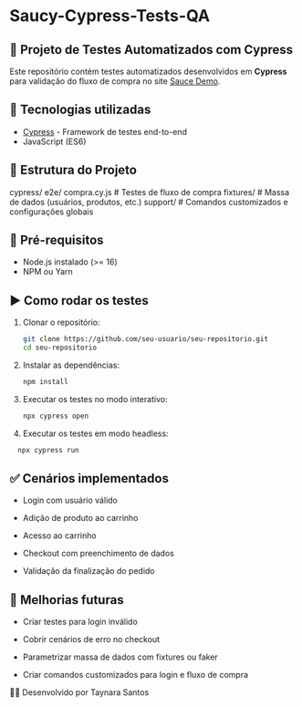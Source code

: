 # Saucy-Cypress-Tests-QA
## 🧪 Projeto de Testes Automatizados com Cypress

Este repositório contém testes automatizados desenvolvidos em **Cypress** para validação do fluxo de compra no site [Sauce Demo](https://www.saucedemo.com/).

## 🚀 Tecnologias utilizadas
- [Cypress](https://www.cypress.io/) - Framework de testes end-to-end
- JavaScript (ES6)

## 📂 Estrutura do Projeto
cypress/
e2e/
compra.cy.js # Testes de fluxo de compra
fixtures/ # Massa de dados (usuários, produtos, etc.)
support/ # Comandos customizados e configurações globais
## 🔧 Pré-requisitos
- Node.js instalado (>= 16)
- NPM ou Yarn

## ▶️ Como rodar os testes
1. Clonar o repositório:
   ```bash
   git clone https://github.com/seu-usuario/seu-repositorio.git
   cd seu-repositorio
2. Instalar as dependências:
   ```bash
   npm install

3. Executar os testes no modo interativo:
   ```bash
   npx cypress open

4. Executar os testes em modo headless:
 ```bash
   npx cypress run
```
## ✅ Cenários implementados

- Login com usuário válido

- Adição de produto ao carrinho

- Acesso ao carrinho

- Checkout com preenchimento de dados

- Validação da finalização do pedido

## 📌 Melhorias futuras

- Criar testes para login inválido

- Cobrir cenários de erro no checkout

- Parametrizar massa de dados com fixtures ou faker

- Criar comandos customizados para login e fluxo de compra

👩‍💻 Desenvolvido por Taynara Santos
